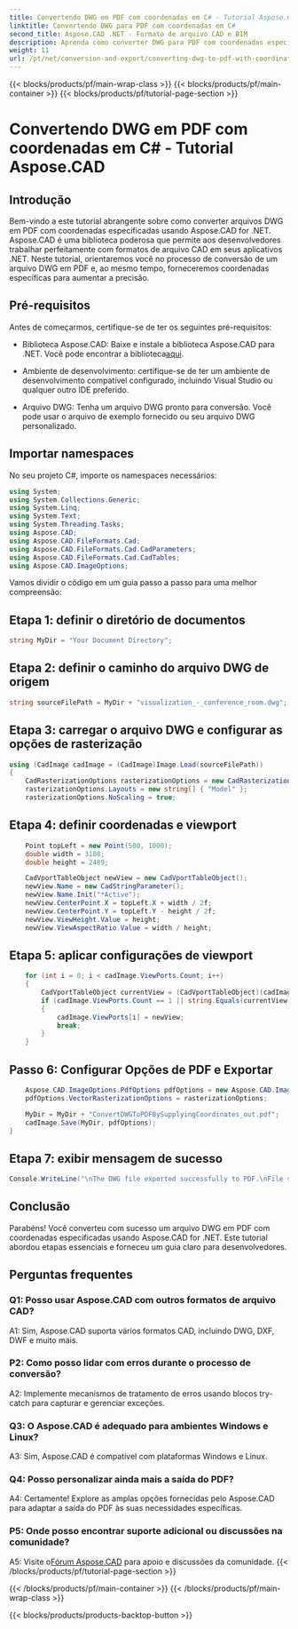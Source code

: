 ```yaml
---
title: Convertendo DWG em PDF com coordenadas em C# - Tutorial Aspose.CAD
linktitle: Convertendo DWG para PDF com coordenadas em C#
second_title: Aspose.CAD .NET - Formato de arquivo CAD e BIM
description: Aprenda como converter DWG para PDF com coordenadas específicas em C# usando Aspose.CAD. Siga nosso guia passo a passo para conversões de arquivos CAD precisas e eficientes.
weight: 11
url: /pt/net/conversion-and-export/converting-dwg-to-pdf-with-coordinates/
---
```


{{< blocks/products/pf/main-wrap-class >}}
{{< blocks/products/pf/main-container >}}
{{< blocks/products/pf/tutorial-page-section >}}

# Convertendo DWG em PDF com coordenadas em C# - Tutorial Aspose.CAD

## Introdução

Bem-vindo a este tutorial abrangente sobre como converter arquivos DWG em PDF com coordenadas especificadas usando Aspose.CAD for .NET. Aspose.CAD é uma biblioteca poderosa que permite aos desenvolvedores trabalhar perfeitamente com formatos de arquivo CAD em seus aplicativos .NET. Neste tutorial, orientaremos você no processo de conversão de um arquivo DWG em PDF e, ao mesmo tempo, forneceremos coordenadas específicas para aumentar a precisão.

## Pré-requisitos

Antes de começarmos, certifique-se de ter os seguintes pré-requisitos:

- Biblioteca Aspose.CAD: Baixe e instale a biblioteca Aspose.CAD para .NET. Você pode encontrar a biblioteca[aqui](https://releases.aspose.com/cad/net/).

- Ambiente de desenvolvimento: certifique-se de ter um ambiente de desenvolvimento compatível configurado, incluindo Visual Studio ou qualquer outro IDE preferido.

- Arquivo DWG: Tenha um arquivo DWG pronto para conversão. Você pode usar o arquivo de exemplo fornecido ou seu arquivo DWG personalizado.

## Importar namespaces

No seu projeto C#, importe os namespaces necessários:

```csharp
using System;
using System.Collections.Generic;
using System.Linq;
using System.Text;
using System.Threading.Tasks;
using Aspose.CAD;
using Aspose.CAD.FileFormats.Cad;
using Aspose.CAD.FileFormats.Cad.CadParameters;
using Aspose.CAD.FileFormats.Cad.CadTables;
using Aspose.CAD.ImageOptions;
```

Vamos dividir o código em um guia passo a passo para uma melhor compreensão:

## Etapa 1: definir o diretório de documentos

```csharp
string MyDir = "Your Document Directory";
```

## Etapa 2: definir o caminho do arquivo DWG de origem

```csharp
string sourceFilePath = MyDir + "visualization_-_conference_room.dwg";
```

## Etapa 3: carregar o arquivo DWG e configurar as opções de rasterização

```csharp
using (CadImage cadImage = (CadImage)Image.Load(sourceFilePath))
{
    CadRasterizationOptions rasterizationOptions = new CadRasterizationOptions();
    rasterizationOptions.Layouts = new string[] { "Model" };
    rasterizationOptions.NoScaling = true;
```

## Etapa 4: definir coordenadas e viewport

```csharp
    Point topLeft = new Point(500, 1000);
    double width = 3108;
    double height = 2489;

    CadVportTableObject newView = new CadVportTableObject();
    newView.Name = new CadStringParameter();
    newView.Name.Init("*Active");
    newView.CenterPoint.X = topLeft.X + width / 2f;
    newView.CenterPoint.Y = topLeft.Y - height / 2f;
    newView.ViewHeight.Value = height;
    newView.ViewAspectRatio.Value = width / height;
```

## Etapa 5: aplicar configurações de viewport

```csharp
    for (int i = 0; i < cadImage.ViewPorts.Count; i++)
    {
        CadVportTableObject currentView = (CadVportTableObject)(cadImage.ViewPorts[i]);
        if (cadImage.ViewPorts.Count == 1 || string.Equals(currentView.Name.Value.ToLowerInvariant(), "*active"))
        {
            cadImage.ViewPorts[i] = newView;
            break;
        }
    }
```

## Passo 6: Configurar Opções de PDF e Exportar

```csharp
    Aspose.CAD.ImageOptions.PdfOptions pdfOptions = new Aspose.CAD.ImageOptions.PdfOptions();
    pdfOptions.VectorRasterizationOptions = rasterizationOptions;

    MyDir = MyDir + "ConvertDWGToPDFBySupplyingCoordinates_out.pdf";
    cadImage.Save(MyDir, pdfOptions);
}
```

## Etapa 7: exibir mensagem de sucesso

```csharp
Console.WriteLine("\nThe DWG file exported successfully to PDF.\nFile saved at " + MyDir);
```

## Conclusão

Parabéns! Você converteu com sucesso um arquivo DWG em PDF com coordenadas especificadas usando Aspose.CAD for .NET. Este tutorial abordou etapas essenciais e forneceu um guia claro para desenvolvedores.

## Perguntas frequentes

### Q1: Posso usar Aspose.CAD com outros formatos de arquivo CAD?

A1: Sim, Aspose.CAD suporta vários formatos CAD, incluindo DWG, DXF, DWF e muito mais.

### P2: Como posso lidar com erros durante o processo de conversão?

A2: Implemente mecanismos de tratamento de erros usando blocos try-catch para capturar e gerenciar exceções.

### Q3: O Aspose.CAD é adequado para ambientes Windows e Linux?

A3: Sim, Aspose.CAD é compatível com plataformas Windows e Linux.

### Q4: Posso personalizar ainda mais a saída do PDF?

A4: Certamente! Explore as amplas opções fornecidas pelo Aspose.CAD para adaptar a saída do PDF às suas necessidades específicas.

### P5: Onde posso encontrar suporte adicional ou discussões na comunidade?

A5: Visite o[Fórum Aspose.CAD](https://forum.aspose.com/c/cad/19) para apoio e discussões da comunidade.
{{< /blocks/products/pf/tutorial-page-section >}}

{{< /blocks/products/pf/main-container >}}
{{< /blocks/products/pf/main-wrap-class >}}

{{< blocks/products/products-backtop-button >}}
